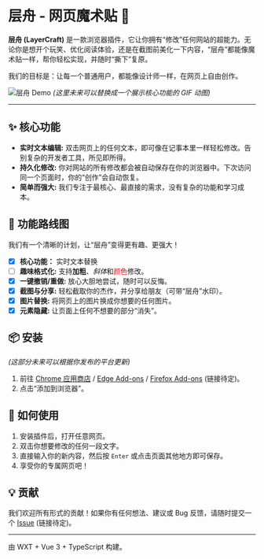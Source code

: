 # 层舟 - 网页魔术贴 🎨

**层舟 (LayerCraft)** 是一款浏览器插件，它让你拥有“修改”任何网站的超能力。无论你是想开个玩笑、优化阅读体验，还是在截图前美化一下内容，“层舟”都能像魔术贴一样，帮你轻松实现，并随时“撕下”复原。

我们的目标是：让每一个普通用户，都能像设计师一样，在网页上自由创作。

![层舟 Demo](https://example.com/placeholder.gif)
_(这里未来可以替换成一个展示核心功能的 GIF 动图)_

---

## ✨ 核心功能

- **实时文本编辑:** 双击网页上的任何文本，即可像在记事本里一样轻松修改。告别复杂的开发者工具，所见即所得。
- **持久化修改:** 你对网站的所有修改都会被自动保存在你的浏览器中。下次访问同一个页面时，你的“创作”会自动恢复。
- **简单而强大:** 我们专注于最核心、最直接的需求，没有复杂的功能和学习成本。

## 🚀 功能路线图

我们有一个清晰的计划，让“层舟”变得更有趣、更强大！

- [x] **核心功能：** 实时文本替换
- [ ] **趣味格式化:** 支持**加粗**、*斜体*和<span style="color:red;">颜色</span>修改。
- [x] **一键撤销/重做:** 放心大胆地尝试，随时可以反悔。
- [x] **截图与分享:** 轻松截取你的杰作，并分享给朋友（可带“层舟”水印）。
- [x] **图片替换:** 将网页上的图片换成你想要的任何图片。
- [x] **元素隐藏:** 让页面上任何不想要的部分“消失”。

## 📦 安装

_(这部分未来可以根据你发布的平台更新)_

1.  前往 [Chrome 应用商店]() / [Edge Add-ons]() / [Firefox Add-ons]() (链接待定)。
2.  点击“添加到浏览器”。

## 🔧 如何使用

1.  安装插件后，打开任意网页。
2.  双击你想要修改的任何一段文字。
3.  直接输入你的新内容，然后按 `Enter` 或点击页面其他地方即可保存。
4.  享受你的专属网页吧！

## 💡 贡献

我们欢迎所有形式的贡献！如果你有任何想法、建议或 Bug 反馈，请随时提交一个 [Issue](https.github.com/your-repo/layer-craft/issues) (链接待定)。

---

由 WXT + Vue 3 + TypeScript 构建。
